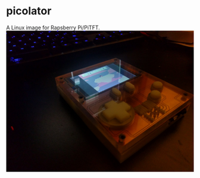 # picolator
A Linux image for Rapsberry Pi/PiTFT.
![Alt text](photos/picolator_complete.jpg?raw=true "Picolator")

